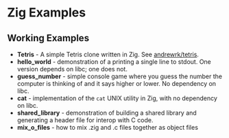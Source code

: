 # Zig Examples

## Working Examples

 * **Tetris** - A simple Tetris clone written in Zig. See
   [andrewrk/tetris](https://github.com/andrewrk/tetris).
 * **hello_world** - demonstration of a printing a single line to stdout.
   One version depends on libc; one does not.
 * **guess_number** - simple console game where you guess the number the
   computer is thinking of and it says higher or lower. No dependency on
   libc.
 * **cat** - implementation of the `cat` UNIX utility in Zig, with no dependency
   on libc.
 * **shared_library** - demonstration of building a shared library and generating
   a header file for interop with C code.
 * **mix_o_files** - how to mix .zig and .c files together as object files
